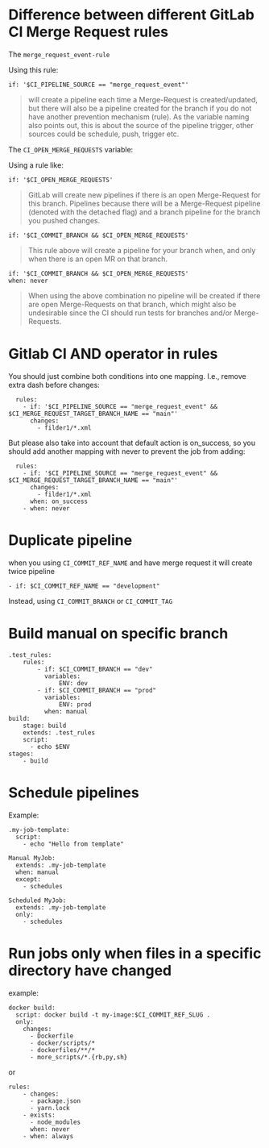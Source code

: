 # Difference between different GitLab CI Merge Request rules

The `merge_request_event-rule`

Using this rule:

```
if: '$CI_PIPELINE_SOURCE == "merge_request_event"'
```

 > will create a pipeline each time a Merge-Request is created/updated, but there will also be a pipeline created for the branch if you do not have another prevention mechanism (rule). As the variable naming also points out, this is about the source of the pipeline trigger, other sources could be schedule, push, trigger etc.


The `CI_OPEN_MERGE_REQUESTS` variable:

Using a rule like:

```
if: '$CI_OPEN_MERGE_REQUESTS'
```
> GitLab will create new pipelines if there is an open Merge-Request for this branch. Pipelines because there will be a Merge-Request pipeline (denoted with the detached flag) and a branch pipeline for the branch you pushed changes.

```
if: '$CI_COMMIT_BRANCH && $CI_OPEN_MERGE_REQUESTS'
```
> This rule above will create a pipeline for your branch when, and only when there is an open MR on that branch.

```
if: '$CI_COMMIT_BRANCH && $CI_OPEN_MERGE_REQUESTS'
when: never
```

> When using the above combination no pipeline will be created if there are open Merge-Requests on that branch, which might also be undesirable since the CI should run tests for branches and/or Merge-Requests.


# Gitlab CI AND operator in rules


You should just combine both conditions into one mapping. I.e., remove extra dash before changes:
```
  rules:
    - if: '$CI_PIPELINE_SOURCE == "merge_request_event" && $CI_MERGE_REQUEST_TARGET_BRANCH_NAME == "main"'
      changes:
        - filder1/*.xml
```
But please also take into account that default action is on_success, so you should add another mapping with never to prevent the job from adding:
```
  rules:
    - if: '$CI_PIPELINE_SOURCE == "merge_request_event" && $CI_MERGE_REQUEST_TARGET_BRANCH_NAME == "main"'
      changes:
        - filder1/*.xml
      when: on_success
    - when: never
```

# Duplicate pipeline
when you using `CI_COMMIT_REF_NAME` and have merge request it will create twice pipeline
```
- if: $CI_COMMIT_REF_NAME == "development"
```
Instead, using `CI_COMMIT_BRANCH` or `CI_COMMIT_TAG`


# Build manual on specific branch
```
.test_rules:
    rules:
        - if: $CI_COMMIT_BRANCH == "dev"
          variables:
              ENV: dev
        - if: $CI_COMMIT_BRANCH == "prod"
          variables:
              ENV: prod
          when: manual
build:
    stage: build
    extends: .test_rules
    script:
      - echo $ENV
stages:
    - build
```
# Schedule pipelines
Example:
```
.my-job-template:
  script:
    - echo "Hello from template"

Manual MyJob:
  extends: .my-job-template
  when: manual
  except:
    - schedules

Scheduled MyJob:
  extends: .my-job-template
  only:
    - schedules
```

# Run jobs only when files in a specific directory have changed
example:
```
docker build:
  script: docker build -t my-image:$CI_COMMIT_REF_SLUG .
  only:
    changes:
      - Dockerfile
      - docker/scripts/*
      - dockerfiles/**/*
      - more_scripts/*.{rb,py,sh}
```
or
```
rules:
    - changes:
      - package.json
      - yarn.lock
    - exists: 
      - node_modules
      when: never
    - when: always
```